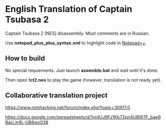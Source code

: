 # English Translation of Captain Tsubasa 2

Captain Tsubasa 2 [NES] disassembly. Most comments are in Russian.

Use **notepad_plus_plus_syntax.xml** to highlight code in [Notepad++](https://notepad-plus-plus.org/).



## How to build

No special requiements. Just launch **assemble.bat** and wait until it's done.

Then open **!ct2.nes** to play the game (however, translation is not ready yet).



## Collaborative translation project

https://www.romhacking.net/forum/index.php?topic=30917.0

https://docs.google.com/spreadsheets/d/1yrdUJ9FJ1Kb72pn4UBW7F_bae9BaU_tr6L-UB8wz038
